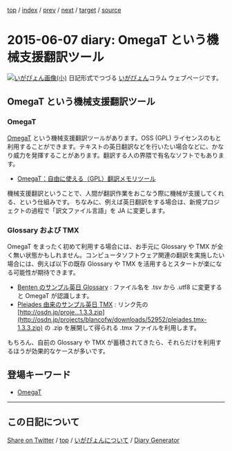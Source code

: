[top](https://igapyon.github.io/diary/) 
 / [index](https://igapyon.github.io/diary/2015/index.html) 
 / [prev](https://igapyon.github.io/diary/2015/ig150605.html) 
 / [next](https://igapyon.github.io/diary/2015/ig150608.html) 
 / [target](https://igapyon.github.io/diary/2015/ig150607.html) 
 / [source](https://github.com/igapyon/diary/blob/gh-pages/2015/ig150607.html.src.md) 

2015-06-07 diary: OmegaT という機械支援翻訳ツール
=====================================================================================================
[![いがぴょん画像(小)](https://igapyon.github.io/diary/images/iga200306s.jpg "いがぴょん")](https://igapyon.github.io/diary/memo/memoigapyon.html) 日記形式でつづる [いがぴょん](https://igapyon.github.io/diary/memo/memoigapyon.html)コラム ウェブページです。

## OmegaT という機械支援翻訳ツール


### OmegaT

[OmegaT](../keyword/omegat.html) という機械支援翻訳ツールがあります。OSS (GPL) ライセンスのもと利用することができます。テキストの英日翻訳などを行いたい場合などに、かなり威力を発揮することがあります。翻訳する人の界隈で有名なソフトでもあります。


* [OmegaT：自由に使える（GPL）翻訳メモリツール](http://www.omegat.org/ja/omegat.html)


機械支援翻訳ということで、人間が翻訳作業をおこなう際に機械が支援してくれる、という仕組みです。
ちなみに、例えば英日翻訳をする場合は、新規プロジェクトの過程で「訳文ファイル言語」を JA に変更します。


### Glossary および TMX

OmegaT をまったく初めて利用する場合には、お手元に Glossary や TMX が全く無い状態かもしれません。コンピュータソフトウェア関連の翻訳を実施したい場合には、例えば以下の既存 Glossary や TMX を活用するとスタートが楽になる可能性が期待できます。

* [Benten のサンプル英日 Glossary](http://svn.osdn.jp/svnroot/benten/trunk/benten.cat.glossary.data.tsv/glossary/BlancoNLpackGeneratorGlossary.tsv) : ファイル名を .tsv から .utf8 に変更すると OmegaT が認識します。
* [Pleiades 由来のサンプル英日 TMX](http://osdn.jp/projects/blancofw/releases/p7679) : リンク先の [http://osdn.jp/proje...1.3.3.zip](http://osdn.jp/projects/blancofw/downloads/52952/pleiades.tmx-1.3.3.zip) の .zip を展開して得られる .tmx ファイルを利用します。

もちろん、自前の Glossary や TMX が蓄積されてきたら、それらだけを利用するほうが効果的なケースが多いです。

## 登場キーワード

* [OmegaT](../keyword/omegat.html)

----------------------------------------------------------------------------------------------------

## この日記について

[Share on Twitter](https://twitter.com/intent/tweet?hashtags=igapyon%2Cdiary%2C%E3%81%84%E3%81%8C%E3%81%B4%E3%82%87%E3%82%93%2COmegaT&text=OmegaT+%E3%81%A8%E3%81%84%E3%81%86%E6%A9%9F%E6%A2%B0%E6%94%AF%E6%8F%B4%E7%BF%BB%E8%A8%B3%E3%83%84%E3%83%BC%E3%83%AB&url=https%3A%2F%2Figapyon.github.io%2Fdiary%2F2015%2Fig150607.html) / [top](https://igapyon.github.io/diary/) / [いがぴょんについて](https://igapyon.github.io/diary/memo/memoigapyon.html) / [Diary Generator](https://github.com/igapyon/igapyonv3)
